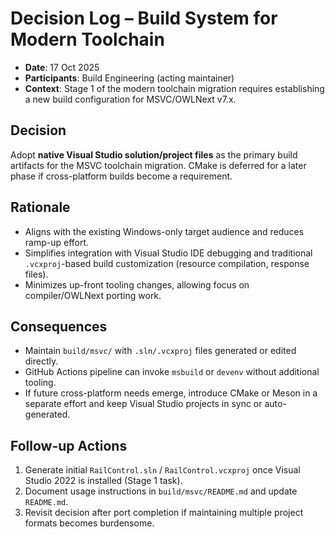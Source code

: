 # Decision Log – Build System for Modern Toolchain

- **Date**: 17 Oct 2025
- **Participants**: Build Engineering (acting maintainer)
- **Context**: Stage 1 of the modern toolchain migration requires establishing a new build configuration for MSVC/OWLNext v7.x.

## Decision
Adopt **native Visual Studio solution/project files** as the primary build artifacts for the MSVC toolchain migration. CMake is deferred for a later phase if cross-platform builds become a requirement.

## Rationale
- Aligns with the existing Windows-only target audience and reduces ramp-up effort.
- Simplifies integration with Visual Studio IDE debugging and traditional `.vcxproj`-based build customization (resource compilation, response files).
- Minimizes up-front tooling changes, allowing focus on compiler/OWLNext porting work.

## Consequences
- Maintain `build/msvc/` with `.sln/.vcxproj` files generated or edited directly.
- GitHub Actions pipeline can invoke `msbuild` or `devenv` without additional tooling.
- If future cross-platform needs emerge, introduce CMake or Meson in a separate effort and keep Visual Studio projects in sync or auto-generated.

## Follow-up Actions
1. Generate initial `RailControl.sln` / `RailControl.vcxproj` once Visual Studio 2022 is installed (Stage 1 task).
2. Document usage instructions in `build/msvc/README.md` and update `README.md`.
3. Revisit decision after port completion if maintaining multiple project formats becomes burdensome.
